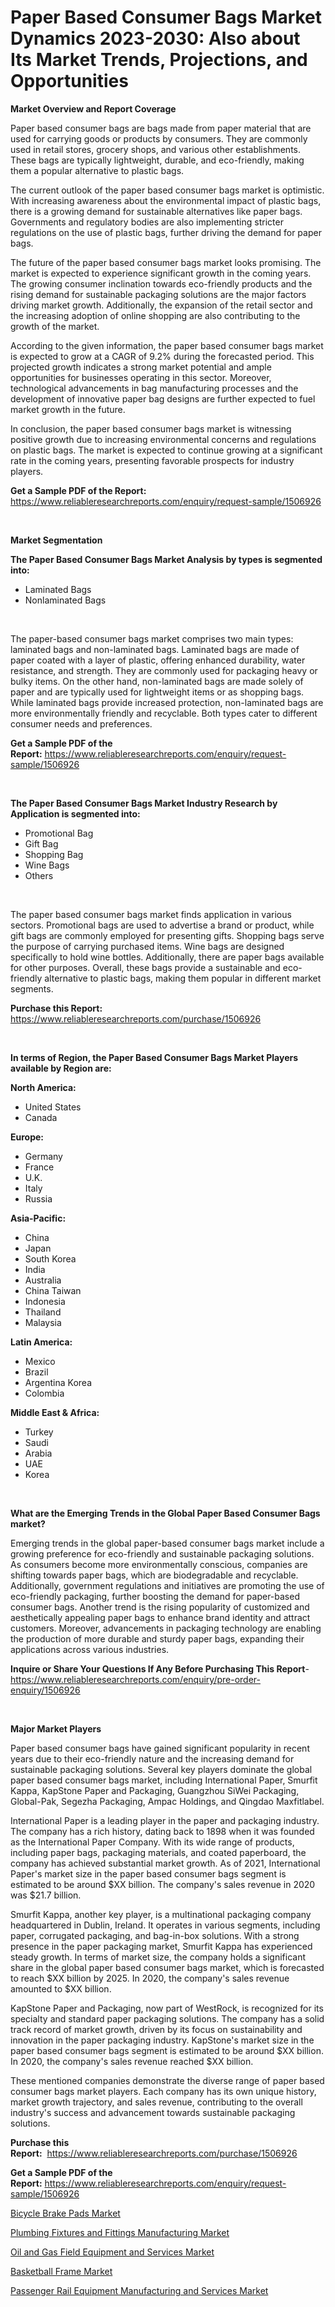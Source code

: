 <p><h1>Paper Based Consumer Bags Market Dynamics 2023-2030: Also about Its Market Trends, Projections, and Opportunities</h1></p><p><strong>Market Overview and Report Coverage</strong></p>
<p><p>Paper based consumer bags are bags made from paper material that are used for carrying goods or products by consumers. They are commonly used in retail stores, grocery shops, and various other establishments. These bags are typically lightweight, durable, and eco-friendly, making them a popular alternative to plastic bags.</p><p>The current outlook of the paper based consumer bags market is optimistic. With increasing awareness about the environmental impact of plastic bags, there is a growing demand for sustainable alternatives like paper bags. Governments and regulatory bodies are also implementing stricter regulations on the use of plastic bags, further driving the demand for paper bags.</p><p>The future of the paper based consumer bags market looks promising. The market is expected to experience significant growth in the coming years. The growing consumer inclination towards eco-friendly products and the rising demand for sustainable packaging solutions are the major factors driving market growth. Additionally, the expansion of the retail sector and the increasing adoption of online shopping are also contributing to the growth of the market.</p><p>According to the given information, the paper based consumer bags market is expected to grow at a CAGR of 9.2% during the forecasted period. This projected growth indicates a strong market potential and ample opportunities for businesses operating in this sector. Moreover, technological advancements in bag manufacturing processes and the development of innovative paper bag designs are further expected to fuel market growth in the future.</p><p>In conclusion, the paper based consumer bags market is witnessing positive growth due to increasing environmental concerns and regulations on plastic bags. The market is expected to continue growing at a significant rate in the coming years, presenting favorable prospects for industry players.</p></p>
<p><strong>Get a Sample PDF of the Report:</strong> <a href="https://www.reliableresearchreports.com/enquiry/request-sample/1506926">https://www.reliableresearchreports.com/enquiry/request-sample/1506926</a></p>
<p>&nbsp;</p>
<p><strong>Market Segmentation</strong></p>
<p><strong>The Paper Based Consumer Bags Market Analysis by types is segmented into:</strong></p>
<p><ul><li>Laminated Bags</li><li>Nonlaminated Bags</li></ul></p>
<p>&nbsp;</p>
<p><p>The paper-based consumer bags market comprises two main types: laminated bags and non-laminated bags. Laminated bags are made of paper coated with a layer of plastic, offering enhanced durability, water resistance, and strength. They are commonly used for packaging heavy or bulky items. On the other hand, non-laminated bags are made solely of paper and are typically used for lightweight items or as shopping bags. While laminated bags provide increased protection, non-laminated bags are more environmentally friendly and recyclable. Both types cater to different consumer needs and preferences.</p></p>
<p><strong>Get a Sample PDF of the Report:</strong>&nbsp;<a href="https://www.reliableresearchreports.com/enquiry/request-sample/1506926">https://www.reliableresearchreports.com/enquiry/request-sample/1506926</a></p>
<p>&nbsp;</p>
<p><strong>The Paper Based Consumer Bags Market Industry Research by Application is segmented into:</strong></p>
<p><ul><li>Promotional Bag</li><li>Gift Bag</li><li>Shopping Bag</li><li>Wine Bags</li><li>Others</li></ul></p>
<p>&nbsp;</p>
<p><p>The paper based consumer bags market finds application in various sectors. Promotional bags are used to advertise a brand or product, while gift bags are commonly employed for presenting gifts. Shopping bags serve the purpose of carrying purchased items. Wine bags are designed specifically to hold wine bottles. Additionally, there are paper bags available for other purposes. Overall, these bags provide a sustainable and eco-friendly alternative to plastic bags, making them popular in different market segments.</p></p>
<p><strong>Purchase this Report:</strong>&nbsp; <a href="https://www.reliableresearchreports.com/purchase/1506926">https://www.reliableresearchreports.com/purchase/1506926</a></p>
<p>&nbsp;</p>
<p><strong>In terms of Region, the Paper Based Consumer Bags Market Players available by Region are:</strong></p>
<p>
    <p> <strong> North America: </strong>
        <ul>
            <li>United States</li>
            <li>Canada</li>
        </ul>
        </p> 
    <p> <strong> Europe: </strong>
        <ul>
            <li>Germany</li>
            <li>France</li>
            <li>U.K.</li>
            <li>Italy</li>
            <li>Russia</li>
        </ul>
        </p> 
    <p> <strong> Asia-Pacific: </strong>
        <ul>
            <li>China</li>
            <li>Japan</li>
            <li>South Korea</li>
            <li>India</li>
            <li>Australia</li>
            <li>China Taiwan</li>
            <li>Indonesia</li>
            <li>Thailand</li>
            <li>Malaysia</li>
        </ul>
        </p> 
    <p> <strong> Latin America: </strong>
        <ul>
            <li>Mexico</li>
            <li>Brazil</li>
            <li>Argentina Korea</li>
            <li>Colombia</li>
        </ul>
        </p> 
    <p> <strong> Middle East & Africa: </strong>
        <ul>
            <li>Turkey</li>
            <li>Saudi</li>
            <li>Arabia</li>
            <li>UAE</li>
            <li>Korea</li>
        </ul>
    </p>
    </p>
<p>&nbsp;</p>
<p><strong>What are the Emerging Trends in the Global Paper Based Consumer Bags market?</strong></p>
<p><p>Emerging trends in the global paper-based consumer bags market include a growing preference for eco-friendly and sustainable packaging solutions. As consumers become more environmentally conscious, companies are shifting towards paper bags, which are biodegradable and recyclable. Additionally, government regulations and initiatives are promoting the use of eco-friendly packaging, further boosting the demand for paper-based consumer bags. Another trend is the rising popularity of customized and aesthetically appealing paper bags to enhance brand identity and attract customers. Moreover, advancements in packaging technology are enabling the production of more durable and sturdy paper bags, expanding their applications across various industries.</p></p>
<p><strong>Inquire or Share Your Questions If Any Before Purchasing This Report</strong>- <a href="https://www.reliableresearchreports.com/enquiry/pre-order-enquiry/1506926">https://www.reliableresearchreports.com/enquiry/pre-order-enquiry/1506926</a></p>
<p>&nbsp;</p>
<p><strong>Major Market Players</strong></p>
<p><p>Paper based consumer bags have gained significant popularity in recent years due to their eco-friendly nature and the increasing demand for sustainable packaging solutions. Several key players dominate the global paper based consumer bags market, including International Paper, Smurfit Kappa, KapStone Paper and Packaging, Guangzhou SiWei Packaging, Global-Pak, Segezha Packaging, Ampac Holdings, and Qingdao Maxfitlabel.</p><p>International Paper is a leading player in the paper and packaging industry. The company has a rich history, dating back to 1898 when it was founded as the International Paper Company. With its wide range of products, including paper bags, packaging materials, and coated paperboard, the company has achieved substantial market growth. As of 2021, International Paper's market size in the paper based consumer bags segment is estimated to be around $XX billion. The company's sales revenue in 2020 was $21.7 billion.</p><p>Smurfit Kappa, another key player, is a multinational packaging company headquartered in Dublin, Ireland. It operates in various segments, including paper, corrugated packaging, and bag-in-box solutions. With a strong presence in the paper packaging market, Smurfit Kappa has experienced steady growth. In terms of market size, the company holds a significant share in the global paper based consumer bags market, which is forecasted to reach $XX billion by 2025. In 2020, the company's sales revenue amounted to $XX billion.</p><p>KapStone Paper and Packaging, now part of WestRock, is recognized for its specialty and standard paper packaging solutions. The company has a solid track record of market growth, driven by its focus on sustainability and innovation in the paper packaging industry. KapStone's market size in the paper based consumer bags segment is estimated to be around $XX billion. In 2020, the company's sales revenue reached $XX billion.</p><p>These mentioned companies demonstrate the diverse range of paper based consumer bags market players. Each company has its own unique history, market growth trajectory, and sales revenue, contributing to the overall industry's success and advancement towards sustainable packaging solutions.</p></p>
<p><strong>Purchase this Report:</strong>&nbsp;&nbsp;<a href="https://www.reliableresearchreports.com/purchase/1506926">https://www.reliableresearchreports.com/purchase/1506926</a></p>
<p></p>
<p><strong>Get a Sample PDF of the Report:</strong>&nbsp;<a href="https://www.reliableresearchreports.com/enquiry/request-sample/1506926">https://www.reliableresearchreports.com/enquiry/request-sample/1506926</a></p>
<p><p><a href="https://medium.com/@candaceking17/bicycle-brake-pads-market-size-growth-forecast-2023-2030-d18fdf10f827">Bicycle Brake Pads Market</a></p><p><a href="https://www.linkedin.com/pulse/plumbing-fixtures-fittings-manufacturing-market-size-forecast/">Plumbing Fixtures and Fittings Manufacturing Market</a></p><p><a href="https://www.linkedin.com/pulse/oil-gas-field-equipment-services-market-size-forecast/">Oil and Gas Field Equipment and Services Market</a></p><p><a href="https://medium.com/@dashawnmoen/basketball-frame-market-size-growth-forecast-2023-2030-87c39bfa550c">Basketball Frame Market</a></p><p><a href="https://www.linkedin.com/pulse/passenger-rail-equipment-manufacturing-services-1c/">Passenger Rail Equipment Manufacturing and Services Market</a></p></p>